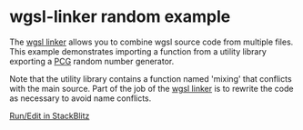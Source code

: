 # wgsl-linker  random example

[wgsl linker]: https://github.com/mighdoll/wgsl-linker-rand-example
[pcg]: https://www.pcg-random.org/using-pcg.html

The [wgsl linker] allows you to combine wgsl source code from multiple files.
This example demonstrates importing a function from a utility library
exporting a [PCG] random number generator.

Note that the utility library contains a function named 'mixing' that conflicts with the main source.
Part of the job of the [wgsl linker] is to rewrite the code as necessary to avoid name conflicts. 

[Run/Edit in StackBlitz](https://stackblitz.com/~/github.com/mighdoll/wgsl-linker-rand-example)
